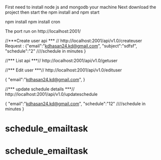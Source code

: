 First need to install node js and mongodb  your machine 
Next download the project then start the npm install  and npm start

npm install 
npm install cron


The port run on http://localhost:2001/

//***Create user api *** //
http://localhost:2001/api/v1.0/createuser
Request :
{"email":"kdhasan24.kd@gmail.com",
"subject":"sdfsf",
"schedule":"2" ////schedule in minutes
}

//*** List api ***//
http://localhost:2001/api/v1.0/getuser

//*** Edit user ***//
http://localhost:2001/api/v1.0/edituser

{
  "email":"kdhasan24.kd@gmail.com",
}

//*** update schedule details ***//
http://localhost:2001/api/v1.0/updateschedule

{
    "email":"kdhasan24.kd@gmail.com",
    "schedule":"12" ////schedule in minutes
}


# schedule_emailtask
# schedule_emailtask
